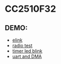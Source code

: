 # CC2510F32

## DEMO:
* [elink](./elink/README.md)
* [radio test](./rf_test/README.md)
* [timer led blink](./timer_led_blink/README.md)
* [uart and DMA](./uart_radio/README.md)
